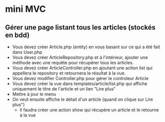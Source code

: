 # mini MVC
##  Gérer une page listant tous les articles (stockés en bdd)
* Vous devez créer Article.php (entity) en vous basant sur ce qui a été fait dans User.php
* Vous devez créer ArticleRepository.php et à l'intérieur, ajouter une méthode avec une requête pour récupérer tous les articles.
* Vous devez créer ArticleController.php en ajoutant une action list qui appellera le repository et retournera le résultat à la vue.
* Vous devez modifier Controller.php pour gérer le controleur Article
* Vous devez créer la vue dans templates/article/list.php qui affiche uniquement le titre de l'article et un lien "Lire plus"
* Mettre à jour le menu
* On veut ensuite affiche le détail d'un article (quand on clique sur Lire plus")
  * Il faudra créer une action show qui récupère un article et le retourne à la vue
